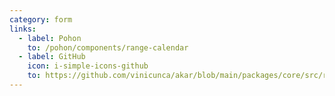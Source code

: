 ```yaml
---
category: form
links:
  - label: Pohon
    to: /pohon/components/range-calendar
  - label: GitHub
    icon: i-simple-icons-github
    to: https://github.com/vinicunca/akar/blob/main/packages/core/src/range-calendar/index.ts
---
```

